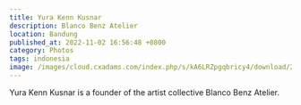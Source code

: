```yaml
---
title: Yura Kenn Kusnar
description: Blanco Benz Atelier
location: Bandung
published_at: 2022-11-02 16:56:48 +0800
category: Photos
tags: indonesia
image: /images/cloud.cxadams.com/index.php/s/kA6LRZpgqbricy4/download/20190913-2039_Bandung_BlancoBenz_L1008187-0.jpg
---
```


Yura Kenn Kusnar is a founder of the artist collective Blanco Benz Atelier.
